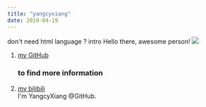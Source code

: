 ```yaml
---
title: "yangcyxiang"
date: 2019-04-19
---
```

don't need html language ?
      intro
    Hello there, awesome person!
    <img src="https://avatars2.githubusercontent.com/u/45559266?s=400&u=1ca25595c62f39ac8de2629435cfcf36afbf2059&v=4">
    <ol>
      <li><a href="https://github.com/YangcyXiang">my GitHub</a></li>
    <h3>to find more information</h3>
      <li><a href="https://space.bilibili.com/115085078">my bilibili</a></li>
    I'm YangcyXiang @GitHub.
